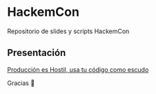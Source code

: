 # HackemCon
Repositorio de slides y scripts HackemCon

## Presentación
[Producción es Hostil, usa tu código como escudo](https://youtu.be/OIxrYuq0rH8?t=27077)

Gracias 🦊
